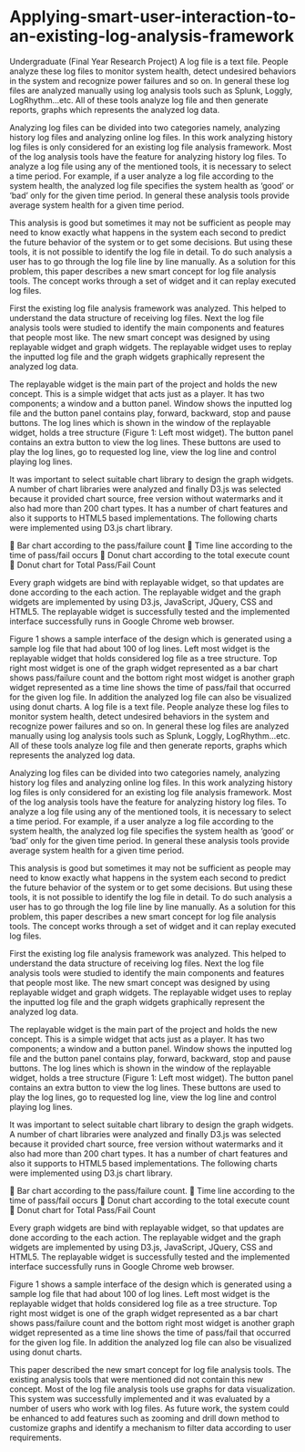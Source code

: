 # Applying-smart-user-interaction-to-an-existing-log-analysis-framework
Undergraduate (Final Year Research Project)
A log file is a text file. People analyze these log files to monitor system health, detect
undesired behaviors in the system and recognize power failures and so on. In general these log
files are analyzed manually using log analysis tools such as Splunk, Loggly, LogRhythm...etc.
All of these tools analyze log file and then generate reports, graphs which represents the
analyzed log data.

Analyzing log files can be divided into two categories namely, analyzing history log files
and analyzing online log files. In this work analyzing history log files is only considered for an
existing log file analysis framework. Most of the log analysis tools have the feature for
analyzing history log files. To analyze a log file using any of the mentioned tools, it is necessary
to select a time period. For example, if a user analyze a log file according to the system health,
the analyzed log file specifies the system health as ‘good’ or ‘bad’ only for the given time
period. In general these analysis tools provide average system health for a given time period.

This analysis is good but sometimes it may not be sufficient as people may need to know
exactly what happens in the system each second to predict the future behavior of the system or
to get some decisions. But using these tools, it is not possible to identify the log file in detail.
To do such analysis a user has to go through the log file line by line manually. As a solution
for this problem, this paper describes a new smart concept for log file analysis tools. The
concept works through a set of widget and it can replay executed log files.

First the existing log file analysis framework was analyzed. This helped to understand
the data structure of receiving log files. Next the log file analysis tools were studied to identify
the main components and features that people most like. The new smart concept was designed
by using replayable widget and graph widgets. The replayable widget uses to replay the
inputted log file and the graph widgets graphically represent the analyzed log data.

The replayable widget is the main part of the project and holds the new concept. This is
a simple widget that acts just as a player. It has two components; a window and a button panel.
Window shows the inputted log file and the button panel contains play, forward, backward,
stop and pause buttons. The log lines which is shown in the window of the replayable widget,
holds a tree structure (Figure 1: Left most widget). The button panel contains an extra button
to view the log lines. These buttons are used to play the log lines, go to requested log line, view
the log line and control playing log lines.

It was important to select suitable chart library to design the graph widgets. A number of
chart libraries were analyzed and finally D3.js was selected because it provided chart source,
free version without watermarks and it also had more than 200 chart types. It has a number of
chart features and also it supports to HTML5 based implementations. The following charts
were implemented using D3.js chart library.

 Bar chart according to the pass/failure count
 Time line according to the time of pass/fail occurs
 Donut chart according to the total execute count
 Donut chart for Total Pass/Fail Count

Every graph widgets are bind with replayable widget, so that updates are done according
to the each action. The replayable widget and the graph widgets are implemented by using
D3.js, JavaScript, JQuery, CSS and HTML5. The replayable widget is successfully tested and
the implemented interface successfully runs in Google Chrome web browser.

Figure 1 shows a sample interface of the design which is generated using a sample log
file that had about 100 of log lines. Left most widget is the replayable widget that holds
considered log file as a tree structure. Top right most widget is one of the graph widget
represented as a bar chart shows pass/failure count and the bottom right most widget is another
graph widget represented as a time line shows the time of pass/fail that occurred for the given
log file. In addition the analyzed log file can also be visualized using donut charts.
A log file is a text file. People analyze these log files to monitor system health, detect
undesired behaviors in the system and recognize power failures and so on. In general these log
files are analyzed manually using log analysis tools such as Splunk, Loggly, LogRhythm...etc.
All of these tools analyze log file and then generate reports, graphs which represents the
analyzed log data.

Analyzing log files can be divided into two categories namely, analyzing history log files
and analyzing online log files. In this work analyzing history log files is only considered for an
existing log file analysis framework. Most of the log analysis tools have the feature for
analyzing history log files. To analyze a log file using any of the mentioned tools, it is necessary
to select a time period. For example, if a user analyze a log file according to the system health,
the analyzed log file specifies the system health as ‘good’ or ‘bad’ only for the given time
period. In general these analysis tools provide average system health for a given time period.

This analysis is good but sometimes it may not be sufficient as people may need to know
exactly what happens in the system each second to predict the future behavior of the system or
to get some decisions. But using these tools, it is not possible to identify the log file in detail.
To do such analysis a user has to go through the log file line by line manually. As a solution
for this problem, this paper describes a new smart concept for log file analysis tools. The
concept works through a set of widget and it can replay executed log files.

First the existing log file analysis framework was analyzed. This helped to understand
the data structure of receiving log files. Next the log file analysis tools were studied to identify
the main components and features that people most like. The new smart concept was designed
by using replayable widget and graph widgets. The replayable widget uses to replay the
inputted log file and the graph widgets graphically represent the analyzed log data.

The replayable widget is the main part of the project and holds the new concept. This is
a simple widget that acts just as a player. It has two components; a window and a button panel.
Window shows the inputted log file and the button panel contains play, forward, backward,
stop and pause buttons. The log lines which is shown in the window of the replayable widget,
holds a tree structure (Figure 1: Left most widget). The button panel contains an extra button
to view the log lines. These buttons are used to play the log lines, go to requested log line, view
the log line and control playing log lines.

It was important to select suitable chart library to design the graph widgets. A number of
chart libraries were analyzed and finally D3.js was selected because it provided chart source,
free version without watermarks and it also had more than 200 chart types. It has a number of
chart features and also it supports to HTML5 based implementations. The following charts
were implemented using D3.js chart library.

 Bar chart according to the pass/failure count.
 Time line according to the time of pass/fail occurs
 Donut chart according to the total execute count
 Donut chart for Total Pass/Fail Count

Every graph widgets are bind with replayable widget, so that updates are done according
to the each action. The replayable widget and the graph widgets are implemented by using
D3.js, JavaScript, JQuery, CSS and HTML5. The replayable widget is successfully tested and
the implemented interface successfully runs in Google Chrome web browser.

Figure 1 shows a sample interface of the design which is generated using a sample log
file that had about 100 of log lines. Left most widget is the replayable widget that holds
considered log file as a tree structure. Top right most widget is one of the graph widget
represented as a bar chart shows pass/failure count and the bottom right most widget is another
graph widget represented as a time line shows the time of pass/fail that occurred for the given
log file. In addition the analyzed log file can also be visualized using donut charts.

This paper described the new smart concept for log file analysis tools. The existing
analysis tools that were mentioned did not contain this new concept. Most of the log file
analysis tools use graphs for data visualization. This system was successfully implemented and
it was evaluated by a number of users who work with log files. As future work, the system
could be enhanced to add features such as zooming and drill down method to customize graphs
and identify a mechanism to filter data according to user requirements.
